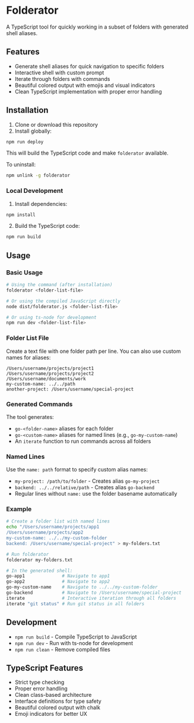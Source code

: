 # Folderator

A TypeScript tool for quickly working in a subset of folders with generated shell aliases.

## Features

- Generate shell aliases for quick navigation to specific folders
- Interactive shell with custom prompt
- Iterate through folders with commands
- Beautiful colored output with emojis and visual indicators
- Clean TypeScript implementation with proper error handling

## Installation

1. Clone or download this repository
2. Install globally:
```bash
npm run deploy
```

This will build the TypeScript code and make `folderator` available.

To uninstall:
```bash
npm unlink -g folderator
```

### Local Development

1. Install dependencies:
```bash
npm install
```

2. Build the TypeScript code:
```bash
npm run build
```

## Usage

### Basic Usage

```bash
# Using the command (after installation)
folderator <folder-list-file>

# Or using the compiled JavaScript directly
node dist/folderator.js <folder-list-file>

# Or using ts-node for development
npm run dev <folder-list-file>
```

### Folder List File

Create a text file with one folder path per line. You can also use custom names for aliases:

```
/Users/username/projects/project1
/Users/username/projects/project2
/Users/username/documents/work
my-custom-name: ../../path
another-project: /Users/username/special-project
```

### Generated Commands

The tool generates:
- `go-<folder-name>` aliases for each folder
- `go-<custom-name>` aliases for named lines (e.g., `go-my-custom-name`)
- An `iterate` function to run commands across all folders

### Named Lines

Use the `name: path` format to specify custom alias names:

- `my-project: /path/to/folder` - Creates alias `go-my-project`
- `backend: ../../relative/path` - Creates alias `go-backend`
- Regular lines without `name:` use the folder basename automatically

### Example

```bash
# Create a folder list with named lines
echo "/Users/username/projects/app1
/Users/username/projects/app2
my-custom-name: ../../my-custom-folder
backend: /Users/username/special-project" > my-folders.txt

# Run folderator
folderator my-folders.txt

# In the generated shell:
go-app1              # Navigate to app1
go-app2              # Navigate to app2
go-my-custom-name    # Navigate to ../../my-custom-folder
go-backend           # Navigate to /Users/username/special-project
iterate              # Interactive iteration through all folders
iterate "git status" # Run git status in all folders
```

## Development

- `npm run build` - Compile TypeScript to JavaScript
- `npm run dev` - Run with ts-node for development
- `npm run clean` - Remove compiled files

## TypeScript Features

- Strict type checking
- Proper error handling
- Clean class-based architecture
- Interface definitions for type safety
- Beautiful colored output with chalk
- Emoji indicators for better UX
